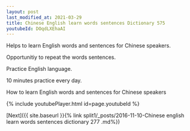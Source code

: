 ```yaml
---
layout: post
last_modified_at: 2021-03-29
title: Chinese English learn words sentences Dictionary 575 
youtubeId: DOqdLXEhaAI
---
```

 
 
Helps to learn English words and sentences for Chinese speakers.

Opportunitiy to repeat the words sentences. 

Practice English language. 
 
10 minutes practice every day. 
 
How to learn English words and sentences for Chinese speakers 
 
{% include youtubePlayer.html id=page.youtubeId %}
 
 
[Next]({{ site.baseurl }}{% link  split1/_posts/2016-11-10-Chinese english learn words sentences dictionary 277 .md%})
 
